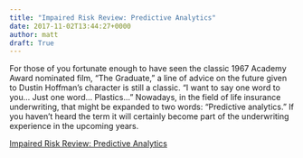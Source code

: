 ```yaml
---
title: "Impaired Risk Review: Predictive Analytics"
date: 2017-11-02T13:44:27+0000
author: matt
draft: True
---
```

For those of you fortunate enough to have seen the classic 1967 Academy Award nominated film, “The Graduate,” a line of advice on the future given to Dustin Hoffman’s character is still a classic.  “I want to say one word to you... Just one word... Plastics...”  Nowadays, in the field of life insurance underwriting, that might be expanded to two words: “Predictive analytics.”  If you haven’t heard the term it will certainly become part of the underwriting experience in the upcoming years.

[ Impaired Risk Review: Predictive Analytics ]( http://www.brokerworldmag.com/articles/articles.php?articleid=4348 )
